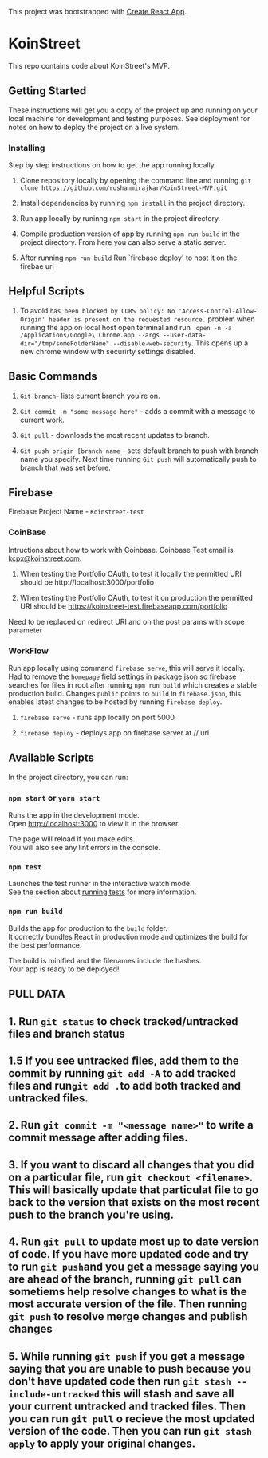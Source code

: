 This project was bootstrapped with [Create React App](https://github.com/facebookincubator/create-react-app).


# KoinStreet

This repo contains code about KoinStreet's MVP.

## Getting Started

These instructions will get you a copy of the project up and running on your local machine for development and testing purposes. See deployment for notes on how to deploy the project on a live system.


### Installing

Step by step instructions on how to get the app running locally.

1. Clone repository locally by opening the command line and running `git clone https://github.com/roshanmirajkar/KoinStreet-MVP.git`

2. Install dependencies by running `npm install` in the project directory.

3. Run app locally by runinng `npm start` in the project directory.

4. Compile production version of app by running `npm run build` in the project directory. From here you can also serve a static server.

5. After running `npm run build` Run `firebase deploy' to host it on the firebae url

## Helpful Scripts

1. To avoid `has been blocked by CORS policy: No 'Access-Control-Allow-Origin' header is present on the requested resource.` problem when running the app on local host open terminal and run ` open -n -a /Applications/Google\ Chrome.app --args --user-data-dir="/tmp/someFolderName" --disable-web-security`. This opens up a new chrome window with securirty settings disabled.



## Basic Commands

1. `Git branch`- lists current branch you're on.

2. `Git commit -m "some message here"` - adds a commit with a message to current work.

3. `Git pull` - downloads the most recent updates to branch.

4. `Git push origin [branch name` - sets default branch to push with branch name you specify. Next time running `Git push` will automatically push to branch that was set before.

## Firebase

Firebase Project Name - `Koinstreet-test`

### CoinBase

Intructions about how to work with Coinbase. Coinbase Test email is kcpx@koinstreet.com.

1. When testing the Portfolio OAuth, to test it locally the permitted URI should be http://localhost:3000/portfolio

2. When testing the Portfolio OAuth, to test it on production the permitted URI should be https://koinstreet-test.firebaseapp.com/portfolio

Need to be replaced on redirect URI and on the post params with scope parameter

### WorkFlow

Run app locally using command `firebase serve`, this will serve it locally. Had to remove the `homepage` field settings in package.json so firebase searches for files in root after running `npm run build` which creates a stable production build. Changes `public` points to `build` in `firebase.json`, this enables latest changes to be hosted by running `firebase deploy`.

1. `firebase serve` - runs app locally on port 5000

2. `firebase deploy` - deploys app on firebase server at // url

## Available Scripts

In the project directory, you can run:

### `npm start` or `yarn start`

Runs the app in the development mode.<br>
Open [http://localhost:3000](http://localhost:3000) to view it in the browser.

The page will reload if you make edits.<br>
You will also see any lint errors in the console.

### `npm test`

Launches the test runner in the interactive watch mode.<br>
See the section about [running tests](#running-tests) for more information.

### `npm run build`

Builds the app for production to the `build` folder.<br>
It correctly bundles React in production mode and optimizes the build for the best performance.

The build is minified and the filenames include the hashes.<br>
Your app is ready to be deployed!

## PULL DATA

## 1. Run `git status` to check tracked/untracked files and branch status

## 1.5 If you see untracked files, add them to the commit by running `git add -A` to add tracked files and run`git add .`to add both tracked and untracked files. 

## 2. Run `git commit -m "<message name>"` to write a commit message after adding files.

## 3. If you want to discard all changes that you did on a particular file, run `git checkout <filename>`. This will basically update that particulat file to go back to the version that exists on the most recent push to the branch you're using.

## 4. Run `git pull` to update most up to date version of code. If you have more updated code and try to run `git push`and you get a message saying you are ahead of the branch, running `git pull` can sometiems help resolve changes to what is the most accurate version of the file. Then running `git push` to resolve merge changes and publish changes

## 5. While running `git push` if you get a message saying that you are unable to push because you don't have updated code then run `git stash --include-untracked` this will stash and save all your current untracked and tracked files. Then you can run `git pull` o recieve the most updated version of the code. Then you can run `git stash apply` to apply your original changes.
